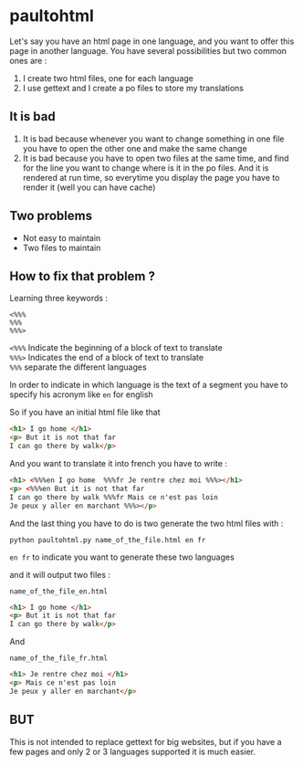 # paultohtml
Let's say you have an html page in one language, and you want to offer this page in another language.
You have several possibilities but two common ones are :
1) I create two html files, one for each language
2) I use gettext and I create a po files to store my translations

## It is bad 

1) It is bad because whenever you want to change something in one file you have to open the other one and make the same change
2) It is bad because you have to open two files at the same time, and find for the line you want to change where is it in the po files. And it is rendered at run time, so everytime you display the page you have to render it (well you can have cache)

## Two problems
* Not easy to maintain
* Two files to maintain

## How to fix that problem ?

 
Learning three keywords :
``` 
<%%% 
%%% 
%%%>
```

`<%%%` Indicate the beginning of a block of text to translate<br>
`%%%>` Indicates the end of a block of text to translate<br>
`%%%` separate the different languages<br>

In order to indicate in which language is the text of a segment you have to specify his acronym like `en` for english

So if you have an initial html file like that
```html
<h1> I go home </h1>
<p> But it is not that far
I can go there by walk</p>
```

And you want to translate it into french you have to write :
```html
<h1> <%%%en I go home  %%%fr Je rentre chez moi %%%></h1>
<p> <%%%en But it is not that far
I can go there by walk %%%fr Mais ce n'est pas loin
Je peux y aller en marchant %%%></p>
```


And the last thing you have to do is two generate the two html files with :
```
python paultohtml.py name_of_the_file.html en fr
```

```en fr``` to indicate you want to generate these two languages

and it will output two files :
```
name_of_the_file_en.html
```
```html
<h1> I go home </h1>
<p> But it is not that far
I can go there by walk</p>
```
And
```
name_of_the_file_fr.html
```
```html
<h1> Je rentre chez moi </h1>
<p> Mais ce n'est pas loin
Je peux y aller en marchant</p>
```

## BUT
This is not intended to replace gettext for big websites, but if you have a few pages and only 2 or 3 languages supported it  is much easier.
